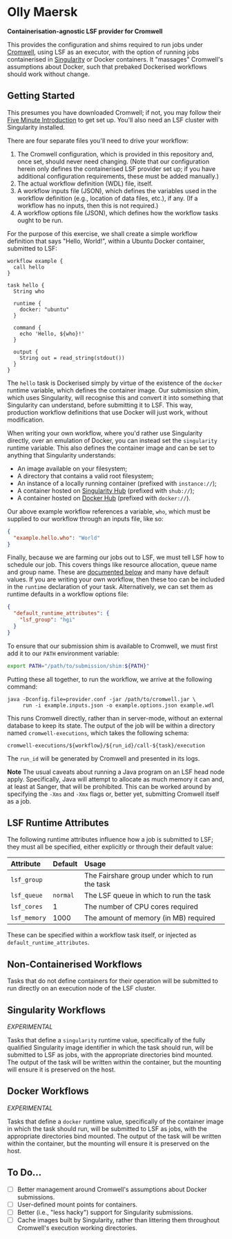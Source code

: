 # Olly Maersk

**Containerisation-agnostic LSF provider for Cromwell**

This provides the configuration and shims required to run jobs under
[Cromwell](https://cromwell.readthedocs.io/en/stable/), using LSF as an
executor, with the option of running jobs containerised in
[Singularity](https://www.sylabs.io/singularity/) or Docker containers.
It "massages" Cromwell's assumptions about Docker, such that prebaked
Dockerised workflows should work without change.

## Getting Started

This presumes you have downloaded Cromwell; if not, you may follow their
[Five Minute Introduction](https://cromwell.readthedocs.io/en/stable/tutorials/FiveMinuteIntro/)
to get set up. You'll also need an LSF cluster with Singularity
installed.

There are four separate files you'll need to drive your workflow:

1. The Cromwell configuration, which is provided in this repository and,
   once set, should never need changing. (Note that our configuration
   herein only defines the containerised LSF provider set up; if you
   have additional configuration requirements, these must be added
   manually.)
2. The actual workflow definition (WDL) file, itself.
3. A workflow inputs file (JSON), which defines the variables used in
   the workflow definition (e.g., location of data files, etc.), if any.
   (If a workflow has no inputs, then this is not required.)
4. A workflow options file (JSON), which defines how the workflow tasks
   ought to be run.

For the purpose of this exercise, we shall create a simple workflow
definition that says "Hello, World!", within a Ubuntu Docker container,
submitted to LSF:

```wdl
workflow example {
  call hello
}

task hello {
  String who

  runtime {
    docker: "ubuntu"
  }

  command {
    echo 'Hello, ${who}!'
  }

  output {
    String out = read_string(stdout())
  }
}
```

The `hello` task is Dockerised simply by virtue of the existence of the
`docker` runtime variable, which defines the container image. Our
submission shim, which uses Singularity, will recognise this and convert
it into something that Singularity can understand, before submitting it
to LSF. This way, production workflow definitions that use Docker will
just work, without modification.

When writing your own workflow, where you'd rather use Singularity
directly, over an emulation of Docker, you can instead set the
`singularity` runtime variable. This also defines the container image
and can be set to anything that Singularity understands:

* An image available on your filesystem;
* A directory that contains a valid root filesystem;
* An instance of a locally running container (prefixed with
  `instance://`);
* A container hosted on [Singularity Hub](https://www.singularity-hub.org/)
  (prefixed with `shub://`);
* A container hosted on [Docker Hub](https://hub.docker.com/)
  (prefixed with `docker://`).

Our above example workflow references a variable, `who`, which must be
supplied to our workflow through an inputs file, like so:

```json
{
  "example.hello.who": "World"
}
```

Finally, because we are farming our jobs out to LSF, we must tell LSF
how to schedule our job. This covers things like resource allocation,
queue name and group name. These are [documented
below](#lsf-runtime-attributes) and many have default values. If you are
writing your own workflow, then these too can be included in the
`runtime` declaration of your task. Alternatively, we can set them as
runtime defaults in a workflow options file:

```json
{
  "default_runtime_attributes": {
    "lsf_group": "hgi"
  }
}
```

To ensure that our submission shim is available to Cromwell, we must
first add it to our `PATH` environment variable:

```bash
export PATH="/path/to/submission/shim:${PATH}"
```

Putting these all together, to run the workflow, we arrive at the
following command:

    java -Dconfig.file=provider.conf -jar /path/to/cromwell.jar \
         run -i example.inputs.json -o example.options.json example.wdl

This runs Cromwell directly, rather than in server-mode, without an
external database to keep its state. The output of the job will be
within a directory named `cromwell-executions`, which takes the
following schema:

    cromwell-executions/${workflow}/${run_id}/call-${task}/execution

The `run_id` will be generated by Cromwell and presented in its logs.

**Note** The usual caveats about running a Java program on an LSF head
node apply. Specifically, Java will attempt to allocate as much memory
it can and, at least at Sanger, that will be prohibited. This can be
worked around by specifying the `-Xms` and `-Xmx` flags or, better yet,
submitting Cromwell itself as a job.

## LSF Runtime Attributes

The following runtime attributes influence how a job is submitted to
LSF; they must all be specified, either explicitly or through their
default value:

| Attribute    | Default  | Usage                                           |
| :----------- | :------- | :---------------------------------------------- |
| `lsf_group`  |          | The Fairshare group under which to run the task |
| `lsf_queue`  | `normal` | The LSF queue in which to run the task          |
| `lsf_cores`  | 1        | The number of CPU cores required                |
| `lsf_memory` | 1000     | The amount of memory (in MB) required           |

These can be specified within a workflow task itself, or injected as
`default_runtime_attributes`.

## Non-Containerised Workflows

Tasks that do not define containers for their operation will be
submitted to run directly on an execution node of the LSF cluster.

## Singularity Workflows

*EXPERIMENTAL*

Tasks that define a `singularity` runtime value, specifically of the
fully qualified Singularity image identifier in which the task should
run, will be submitted to LSF as jobs, with the appropriate directories
bind mounted. The output of the task will be written within the
container, but the mounting will ensure it is preserved on the host.

## Docker Workflows

*EXPERIMENTAL*

Tasks that define a `docker` runtime value, specifically of the
container image in which the task should run, will be submitted to LSF
as jobs, with the appropriate directories bind mounted. The output of
the task will be written within the container, but the mounting will
ensure it is preserved on the host.

## To Do...

- [ ] Better management around Cromwell's assumptions about Docker
      submissions.
- [ ] User-defined mount points for containers.
- [ ] Better (i.e., "less hacky") support for Singularity submissions.
- [ ] Cache images built by Singularity, rather than littering them
      throughout Cromwell's execution working directories.
